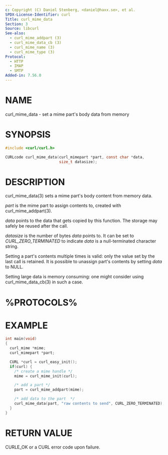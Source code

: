 ```yaml
---
c: Copyright (C) Daniel Stenberg, <daniel@haxx.se>, et al.
SPDX-License-Identifier: curl
Title: curl_mime_data
Section: 3
Source: libcurl
See-also:
  - curl_mime_addpart (3)
  - curl_mime_data_cb (3)
  - curl_mime_name (3)
  - curl_mime_type (3)
Protocol:
  - HTTP
  - IMAP
  - SMTP
Added-in: 7.56.0
---
```


# NAME

curl_mime_data - set a mime part's body data from memory

# SYNOPSIS

~~~c
#include <curl/curl.h>

CURLcode curl_mime_data(curl_mimepart *part, const char *data,
                        size_t datasize);
~~~

# DESCRIPTION

curl_mime_data(3) sets a mime part's body content from memory data.

*part* is the mime part to assign contents to, created with
curl_mime_addpart(3).

*data* points to the data that gets copied by this function. The storage
may safely be reused after the call.

*datasize* is the number of bytes *data* points to. It can be set to
*CURL_ZERO_TERMINATED* to indicate *data* is a null-terminated
character string.

Setting a part's contents multiple times is valid: only the value set by the
last call is retained. It is possible to unassign part's contents by setting
*data* to NULL.

Setting large data is memory consuming: one might consider using
curl_mime_data_cb(3) in such a case.

# %PROTOCOLS%

# EXAMPLE

~~~c
int main(void)
{
  curl_mime *mime;
  curl_mimepart *part;

  CURL *curl = curl_easy_init();
  if(curl) {
    /* create a mime handle */
    mime = curl_mime_init(curl);

    /* add a part */
    part = curl_mime_addpart(mime);

    /* add data to the part  */
    curl_mime_data(part, "raw contents to send", CURL_ZERO_TERMINATED);
  }
}
~~~

# RETURN VALUE

CURLE_OK or a CURL error code upon failure.
